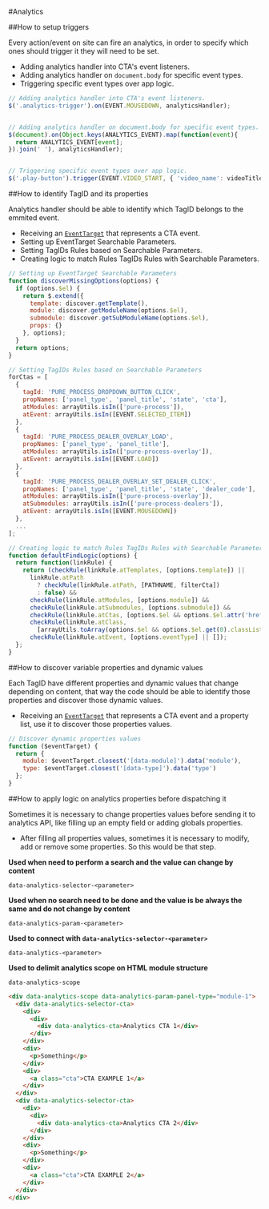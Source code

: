 #Analytics

##How to setup triggers

Every action/event on site can fire an analytics, in order to specify which ones should trigger it they will need to be set.

- Adding analytics handler into CTA's event listeners.
- Adding analytics handler on `document.body` for specific event types.
- Triggering specific event types over app logic.

```javascript
// Adding analytics handler into CTA's event listeners.
$('.analytics-trigger').on(EVENT.MOUSEDOWN, analyticsHandler);


// Adding analytics handler on document.body for specific event types.
$(document).on(Object.keys(ANALYTICS_EVENT).map(function(event){ 
  return ANALYTICS_EVENT[event];
}).join(' '), analyticsHandler);


// Triggering specific event types over app logic.
$('.play-button').trigger(EVENT.VIDEO_START, { 'video_name': videoTitle });
```

##How to identify TagID and its properties

Analytics handler should be able to identify which TagID belongs to the emmited event.

- Receiving an [`EventTarget`](https://developer.mozilla.org/en/docs/Web/API/EventTarget) that represents a CTA event.
- Setting up EventTarget Searchable Parameters.
- Setting TagIDs Rules based on Searchable Parameters.
- Creating logic to match Rules TagIDs Rules with Searchable Parameters.

```javascript
// Setting up EventTarget Searchable Parameters
function discoverMissingOptions(options) {
  if (options.$el) {
    return $.extend({
      template: discover.getTemplate(),
      module: discover.getModuleName(options.$el),
      submodule: discover.getSubModuleName(options.$el),
      props: {}
    }, options);
  }
  return options;
}

// Setting TagIDs Rules based on Searchable Parameters
forCtas = [
  {
    tagId: 'PURE_PROCESS_DROPDOWN_BUTTON_CLICK',
    propNames: ['panel_type', 'panel_title', 'state', 'cta'],
    atModules: arrayUtils.isIn(['pure-process']),
    atEvent: arrayUtils.isIn([EVENT.SELECTED_ITEM])
  },
  {
    tagId: 'PURE_PROCESS_DEALER_OVERLAY_LOAD',
    propNames: ['panel_type', 'panel_title'],
    atModules: arrayUtils.isIn(['pure-process-overlay']),
    atEvent: arrayUtils.isIn([EVENT.LOAD])
  },
  {
    tagId: 'PURE_PROCESS_DEALER_OVERLAY_SET_DEALER_CLICK',
    propNames: ['panel_type', 'panel_title', 'state', 'dealer_code'],
    atModules: arrayUtils.isIn(['pure-process-overlay']),
    atSubmodules: arrayUtils.isIn(['pure-process-dealers']),
    atEvent: arrayUtils.isIn([EVENT.MOUSEDOWN])
  },
  ...
];

// Creating logic to match Rules TagIDs Rules with Searchable Parameters
function defaultFindLogic(options) {
  return function(linkRule) {
    return (checkRule(linkRule.atTemplates, [options.template]) ||
      linkRule.atPath
        ? checkRule(linkRule.atPath, [PATHNAME, filterCta])
        : false) &&
      checkRule(linkRule.atModules, [options.module]) &&
      checkRule(linkRule.atSubmodules, [options.submodule]) &&
      checkRule(linkRule.atCtas, [options.$el && options.$el.attr('href'), filterCta]) &&
      checkRule(linkRule.atClass,
        [arrayUtils.toArray(options.$el && options.$el.get(0).classList || [])]) &&
      checkRule(linkRule.atEvent, [options.eventType] || []);
  };
}
```

##How to discover variable properties and dynamic values

Each TagID have different properties and dynamic values that change depending on content, that way the code should be able to identify those properties and discover those dynamic values.

- Receiving an [`EventTarget`](https://developer.mozilla.org/en/docs/Web/API/EventTarget) that represents a CTA event and a  property list, use it to discover those properties values.

```javascript
// Discover dynamic properties values
function ($eventTarget) {
  return {
    module: $eventTarget.closest('[data-module]').data('module'),
    type: $eventTarget.closest('[data-type]').data('type')
  };
}
```


##How to apply logic on analytics properties before dispatching it

Sometimes it is necessary to change properties values before sending it to analytics API, like filling up an empty field or adding globals properties.

- After filling all properties values, sometimes it is necessary to modify, add or remove some properties. So this would be that step.

**Used when need to perform a search and the value can change by content**

`data-analytics-selector-<parameter>`

**Used when no search need to be done and the value is be always the same and do not change by content**

`data-analytics-param-<parameter>`

**Used to connect with `data-analytics-selector-<parameter>`**

`data-analytics-<parameter>`

**Used to delimit analytics scope on HTML module structure**

`data-analytics-scope`

```HTML
<div data-analytics-scope data-analytics-param-panel-type="module-1">
  <div data-analytics-selector-cta>
    <div>
      <div>
        <div data-analytics-cta>Analytics CTA 1</div>
      </div>
    </div>
    <div>
      <p>Something</p>
    </div>
    <div>
      <a class="cta">CTA EXAMPLE 1</a>
    </div>
  </div>
  <div data-analytics-selector-cta>
    <div>
      <div>
        <div data-analytics-cta>Analytics CTA 2</div>
      </div>
    </div>
    <div>
      <p>Something</p>
    </div>
    <div>
      <a class="cta">CTA EXAMPLE 2</a>
    </div>
  </div>
</div>
```
